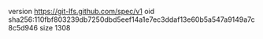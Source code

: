 version https://git-lfs.github.com/spec/v1
oid sha256:110fbf803239db7250dbd5eef14a1e7ec3ddaf13e60b5a547a9149a7c8c5d946
size 1308
